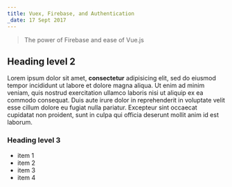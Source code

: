 ```yaml
---
title: Vuex, Firebase, and Authentication
_date: 17 Sept 2017
---
```


> The power of Firebase and ease of Vue.js

## Heading level 2 ##

Lorem ipsum dolor sit amet, **consectetur** adipisicing elit, sed do eiusmod tempor incididunt ut labore et dolore magna aliqua. Ut enim ad minim veniam, quis nostrud exercitation ullamco laboris nisi ut aliquip ex ea commodo consequat. Duis aute irure dolor in reprehenderit in voluptate velit esse cillum dolore eu fugiat nulla pariatur. Excepteur sint occaecat cupidatat non proident, sunt in culpa qui officia deserunt mollit anim id est laborum.

### Heading level 3 ###

- item 1
- item 2
- item 3
- item 4
